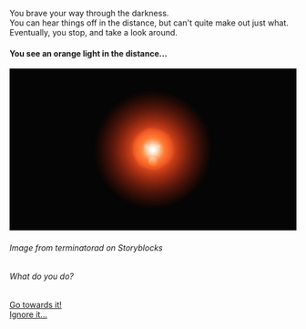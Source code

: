 You brave your way through the darkness.  
You can hear things off in the distance, but can't quite make out just what.  
Eventually, you stop, and take a look around.  
#### You see an orange light in the distance...   
![orangelight](orange.png)  
###### Image from terminatorad on Storyblocks
###### What do you do?

[Go towards it!](David_Pumpkins.md)  
[Ignore it...](../ending.md)